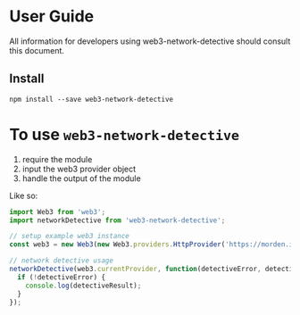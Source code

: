 # User Guide

All information for developers using web3-network-detective should consult this document.

## Install
```
npm install --save web3-network-detective
```

# To use `web3-network-detective`

1. require the module
2. input the web3 provider object
3. handle the output of the module

Like so:

```js
import Web3 from 'web3';
import networkDetective from 'web3-network-detective';

// setup example web3 instance
const web3 = new Web3(new Web3.providers.HttpProvider('https://morden.infura.io/'));

// network detective usage
networkDetective(web3.currentProvider, function(detectiveError, detectiveResult){
  if (!detectiveError) {
    console.log(detectiveResult);
  }
});
```
